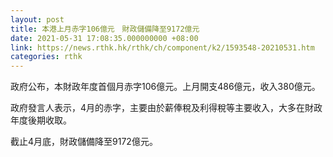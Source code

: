 ```yaml
---
layout: post
title: 本港上月赤字106億元　財政儲備降至9172億元
date: 2021-05-31 17:08:35.000000000 +08:00
link: https://news.rthk.hk/rthk/ch/component/k2/1593548-20210531.htm
categories: rthk
---
```


政府公布，本財政年度首個月赤字106億元。上月開支486億元，收入380億元。
 
政府發言人表示，4月的赤字，主要由於薪俸稅及利得稅等主要收入，大多在財政年度後期收取。
 
截止4月底，財政儲備降至9172億元。
